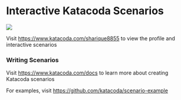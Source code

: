 # Interactive Katacoda Scenarios

[![](http://shields.katacoda.com/katacoda/sharique8855/count.svg)](https://www.katacoda.com/sharique8855 "Get your profile on Katacoda.com")

Visit https://www.katacoda.com/sharique8855 to view the profile and interactive scenarios

### Writing Scenarios
Visit https://www.katacoda.com/docs to learn more about creating Katacoda scenarios

For examples, visit https://github.com/katacoda/scenario-example
